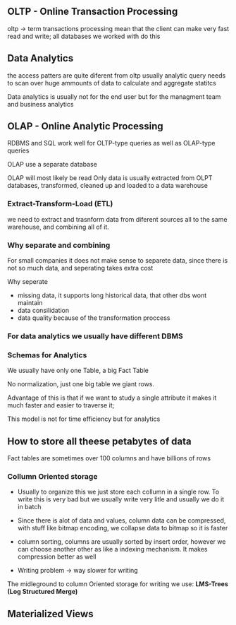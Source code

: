 ## OLTP - Online Transaction Processing

oltp -> term transactions processing mean that the client can make very fast read and write; all databases we worked with do this

## Data Analytics

the access patters are quite diferent from oltp
usually analytic query needs to scan over huge ammounts of data to calculate and aggregate statitcs

Data analytics is usually not for the end user but for the managment team and business analytics

## OLAP - Online Analytic Processing

RDBMS and SQL work well for OLTP-type queries as well as OLAP-type queries

OLAP use a separate database

OLAP will most likely be read Only
data is usually extracted from OLPT databases, transformed, cleaned up and loaded to a data warehouse

### Extract-Transform-Load (ETL)
we need to extract and trasnform data from diferent sources all to the same warehouse, and combining all of it.

### Why separate and combining

For small companies it does not make sense to separete data, since there is not so much data, and seperating takes extra cost

Why seperate

* missing data, it supports long historical data, that other dbs wont maintain
* data consilidation 
* data quality because of the transformation proccess

### For data analytics we usually have different DBMS

### Schemas for Analytics

We usually have only one Table, a big Fact Table

No normalization, just one big table we giant rows.

Advantage of this is that if we want to study a single attribute it makes it much faster and easier to traverse it;

This model is not for time efficiency but for analytics

## How to store all theese petabytes of data

Fact tables are sometimes over 100 columns and have billions of rows


### Collumn Oriented storage

* Usually to organize this we just store each collumn in a single row. To write this is very bad but we usually write very litle and usually we do it in batch

* Since there is alot of data and values, column data can be compressed, with stuff like bitmap encoding, we collapse data to bitmap so it is faster
* column sorting, columns are usually sorted by insert order, however we can choose another other as like a indexing mechanism. It makes compression better as well

* Writing problem -> way slower for writing


The midleground to column Oriented storage for writing we use: **LMS-Trees (Log Structured Merge)**


## Materialized Views

